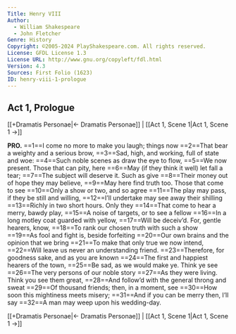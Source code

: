 ```yaml
---
Title: Henry VIII
Author: 
  - William Shakespeare
  - John Fletcher
Genre: History
Copyright: ©2005-2024 PlayShakespeare.com. All rights reserved.
License: GFDL License 1.3
License URL: http://www.gnu.org/copyleft/fdl.html
Version: 4.3
Sources: First Folio (1623)
ID: henry-viii-1-prologue
---
```


## Act 1, Prologue
[[+Dramatis Personae|← Dramatis Personae]] | [[Act 1, Scene 1|Act 1, Scene 1 →]]

**PRO.**
==1==I come no more to make you laugh; things now
==2==That bear a weighty and a serious brow,
==3==Sad, high, and working, full of state and woe:
==4==Such noble scenes as draw the eye to flow,
==5==We now present. Those that can pity, here
==6==May (if they think it well) let fall a tear;
==7==The subject will deserve it. Such as give
==8==Their money out of hope they may believe,
==9==May here find truth too. Those that come to see
==10==Only a show or two, and so agree
==11==The play may pass, if they be still and willing,
==12==I’ll undertake may see away their shilling
==13==Richly in two short hours. Only they
==14==That come to hear a merry, bawdy play,
==15==A noise of targets, or to see a fellow
==16==In a long motley coat guarded with yellow,
==17==Will be deceiv’d. For, gentle hearers, know,
==18==To rank our chosen truth with such a show
==19==As fool and fight is, beside forfeiting
==20==Our own brains and the opinion that we bring
==21==To make that only true we now intend,
==22==Will leave us never an understanding friend.
==23==Therefore, for goodness sake, and as you are known
==24==The first and happiest hearers of the town,
==25==Be sad, as we would make ye. Think ye see
==26==The very persons of our noble story
==27==As they were living. Think you see them great,
==28==And follow’d with the general throng and sweat
==29==Of thousand friends; then, in a moment, see
==30==How soon this mightiness meets misery;
==31==And if you can be merry then, I’ll say
==32==A man may weep upon his wedding-day.

[[+Dramatis Personae|← Dramatis Personae]] | [[Act 1, Scene 1|Act 1, Scene 1 →]]